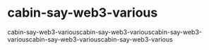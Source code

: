 # cabin-say-web3-various
cabin-say-web3-variouscabin-say-web3-variouscabin-say-web3-variouscabin-say-web3-variouscabin-say-web3-various
